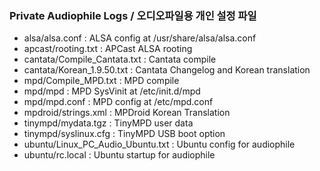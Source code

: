 ### Private Audiophile Logs / 오디오파일용 개인 설정 파일

+ alsa/alsa.conf                   : ALSA config at /usr/share/alsa/alsa.conf
+ apcast/rooting.txt               : APCast ALSA rooting
+ cantata/Compile_Cantata.txt      : Cantata compile
+ cantata/Korean_1.9.50.txt        : Cantata Changelog and Korean translation
+ mpd/Compile_MPD.txt              : MPD compile
+ mpd/mpd                          : MPD SysVinit at /etc/init.d/mpd
+ mpd/mpd.conf                     : MPD config at /etc/mpd.conf
+ mpdroid/strings.xml              : MPDroid Korean Translation
+ tinympd/mydata.tgz               : TinyMPD user data
+ tinympd/syslinux.cfg             : TinyMPD USB boot option
+ ubuntu/Linux_PC_Audio_Ubuntu.txt : Ubuntu config for audiophile
+ ubuntu/rc.local                  : Ubuntu startup for audiophile